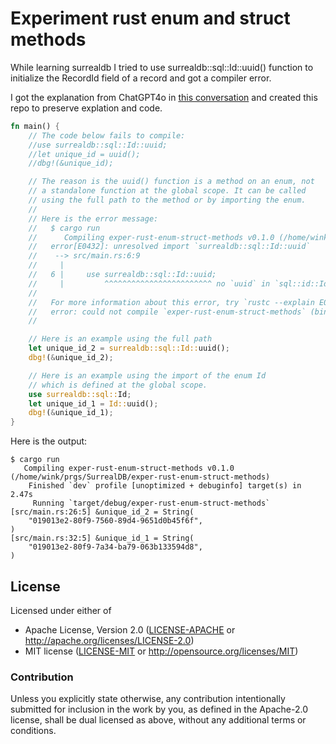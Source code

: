 # Experiment rust enum and struct methods

While learning surrealdb I tried to use surrealdb::sql::Id::uuid() function
to initialize the RecordId field of a record and got a compiler error.

I got the explanation from ChatGPT4o in
[this conversation](https://chatgpt.com/share/230354e4-fea9-4183-92cd-7c834e5613fa)
and created this repo to preserve explation and code.

```rust
fn main() {
    // The code below fails to compile:
    //use surrealdb::sql::Id::uuid;
    //let unique_id = uuid();
    //dbg!(&unique_id);

    // The reason is the uuid() function is a method on an enum, not
    // a standalone function at the global scope. It can be called
    // using the full path to the method or by importing the enum.
    //
    // Here is the error message:
    //   $ cargo run
    //      Compiling exper-rust-enum-struct-methods v0.1.0 (/home/wink/prgs/SurrealDB/exper-rust-enum-struct-methods)
    //   error[E0432]: unresolved import `surrealdb::sql::Id::uuid`
    //    --> src/main.rs:6:9
    //     |
    //   6 |     use surrealdb::sql::Id::uuid;
    //     |         ^^^^^^^^^^^^^^^^^^^^^^^^ no `uuid` in `sql::id::Id`
    //   
    //   For more information about this error, try `rustc --explain E0432`.
    //   error: could not compile `exper-rust-enum-struct-methods` (bin "exper-rust-enum-struct-methods") due to 1 previous error
    //

    // Here is an example using the full path
    let unique_id_2 = surrealdb::sql::Id::uuid();
    dbg!(&unique_id_2);

    // Here is an example using the import of the enum Id
    // which is defined at the global scope.
    use surrealdb::sql::Id;
    let unique_id_1 = Id::uuid();
    dbg!(&unique_id_1);
}
```

Here is the output:
```shell
$ cargo run
   Compiling exper-rust-enum-struct-methods v0.1.0 (/home/wink/prgs/SurrealDB/exper-rust-enum-struct-methods)
    Finished `dev` profile [unoptimized + debuginfo] target(s) in 2.47s
     Running `target/debug/exper-rust-enum-struct-methods`
[src/main.rs:26:5] &unique_id_2 = String(
    "019013e2-80f9-7560-89d4-9651d0b45f6f",
)
[src/main.rs:32:5] &unique_id_1 = String(
    "019013e2-80f9-7a34-ba79-063b133594d8",
)
```

## License

Licensed under either of

- Apache License, Version 2.0 ([LICENSE-APACHE](LICENSE-APACHE) or http://apache.org/licenses/LICENSE-2.0)
- MIT license ([LICENSE-MIT](LICENSE-MIT) or http://opensource.org/licenses/MIT)

### Contribution

Unless you explicitly state otherwise, any contribution intentionally submitted
for inclusion in the work by you, as defined in the Apache-2.0 license, shall
be dual licensed as above, without any additional terms or conditions.

